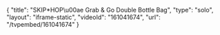 {
    "title": "SKIP*HOP\u00ae Grab & Go Double Bottle Bag",
    "type": "solo",
    "layout": "iframe-static",
    "videoId": "161041674",
    "url": "\/tvpembed\/161041674"
}